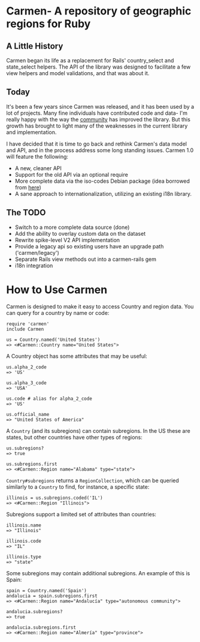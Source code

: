 # Carmen- A repository of geographic regions for Ruby

## A Little History

Carmen began its life as a replacement for Rails' country_select and
state_select helpers. The API of the library was designed to facilitate
a few view helpers and model validations, and that was about it.

## Today

It's been a few years since Carmen was released, and it has been used by a lot of projects. Many fine individuals have contributed code and
data- I'm really happy with the way the [community](https://github.com/jim/carmen/contributors) has improved the library. But this growth has brought to light many of the weaknesses in the current library and implementation.

I have decided that it is time to go back and rethink Carmen's
data model and API, and in the process address some long standing
issues. Carmen 1.0 will feature the following:

* A new, cleaner API
* Support for the old API via an optional require
* More complete data via the iso-codes Debian package (idea borrowed from [here](https://github.com/pluginaweek/has_addresses))
* A sane approach to internationalization, utilizing an existing i18n
  library.

## The TODO

* Switch to a more complete data source (done)
* Add the ability to overlay custom data on the dataset
* Rewrite spike-level V2 API implementation
* Provide a legacy api so existing users have an upgrade path ('carmen/legacy')
* Separate Rails view methods out into a carmen-rails gem
* i18n integration

# How to Use Carmen

Carmen is designed to make it easy to access Country and region data.
You can query for a country by name or code:

    require 'carmen'
    include Carmen

    us = Country.named('United States')
    => <#Carmen::Country name="United States">

A Country object has some attributes that may be useful:

    us.alpha_2_code
    => 'US'

    us.alpha_3_code
    => 'USA'

	us.code # alias for alpha_2_code
	=> 'US'

    us.official_name
    => "United States of America"

A `Country` (and its subregions) can contain subregions. In the US these are states, but other countries have other types of regions:

    us.subregions?
    => true

	us.subregions.first
    => <#Carmen::Region name="Alabama" type="state">

`Country#subregions` returns a `RegionCollection`, which can be queried
similarly to a `Country` to find, for instance, a specific state:

    illinois = us.subregions.coded('IL')
    => <#Carmen::Region "Illinois">

Subregions support a limited set of attributes than countries:

	illinois.name
    => "Illinois"

    illinois.code
    => "IL"

    illinois.type
    => "state"

Some subregions may contain additional subregions. An example of this is Spain:

	spain = Country.named('Spain')
	andalucia = spain.subregions.first
	=> <#Carmen::Region name="Andalucía" type="autonomous community">

	andalucia.subregions?
	=> true

	andalucia.subregions.first
	=> <#Carmen::Region name="Almería" type="province">